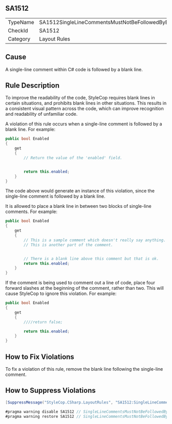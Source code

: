 ﻿## SA1512

<table>
<tr>
  <td>TypeName</td>
  <td>SA1512SingleLineCommentsMustNotBeFollowedByBlankLine</td>
</tr>
<tr>
  <td>CheckId</td>
  <td>SA1512</td>
</tr>
<tr>
  <td>Category</td>
  <td>Layout Rules</td>
</tr>
</table>

## Cause

A single-line comment within C# code is followed by a blank line.

## Rule Description

To improve the readability of the code, StyleCop requires blank lines in certain situations, and prohibits blank lines in other situations. This results in a consistent visual pattern across the code, which can improve recognition and readability of unfamiliar code.

A violation of this rule occurs when a single-line comment is followed by a blank line. For example:

```csharp
public bool Enabled
{
    get 
    {
        // Return the value of the 'enabled' field.


        return this.enabled;  
    }
}
```

The code above would generate an instance of this violation, since the single-line comment is followed by a blank line.

It is allowed to place a blank line in between two blocks of single-line comments. For example:

```csharp
public bool Enabled
{
    get 
    {
        // This is a sample comment which doesn't really say anything.
        // This is another part of the comment.


        // There is a blank line above this comment but that is ok.
        return this.enabled;  
    }
}
```

If the comment is being used to comment out a line of code, place four forward slashes at the beginning of the comment, rather than two. This will cause StyleCop to ignore this violation. For example:

```csharp
public bool Enabled
{
    get 
    {
        ////return false;

        return this.enabled;  
    }
}
```

## How to Fix Violations

To fix a violation of this rule, remove the blank line following the single-line comment.

## How to Suppress Violations

```csharp
[SuppressMessage("StyleCop.CSharp.LayoutRules", "SA1512:SingleLineCommentsMustNotBeFollowedByBlankLine", Justification = "Reviewed.")]
```

```csharp
#pragma warning disable SA1512 // SingleLineCommentsMustNotBeFollowedByBlankLine
#pragma warning restore SA1512 // SingleLineCommentsMustNotBeFollowedByBlankLine
```
